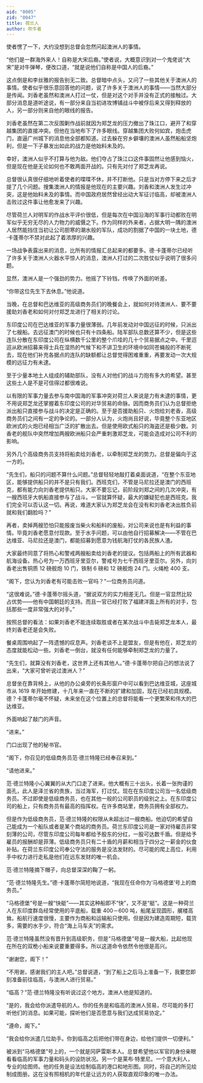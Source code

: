```yaml
---
aid: "0005"
zid: "0047"
title: 荷兰人
author: 吹牛者
---
```


使者愣了一下，大约没想到总督会忽然问起澳洲人的事情。

“他们是一群海外来人！自称是大宋后裔。”使者说，大概意识到对一个鬼佬说“大宋”是对牛弹琴，便改口道，“就是说他们自称是中国人的后裔。”

这点倒是和李丝雅的报告别无二致。总督暗中点头，又问了一些其他关于澳洲人的事情。使者似乎很乐意回答他的问题，说了许多关于澳洲人的事情——当然大部分是传闻。刘香老虽然和澳洲人打过一仗，但是对这个对手并没有正式的接触过。大部分消息是道听途说，有一部分来自当初进攻博铺战斗中被俘后来又得到释放的人，另一部分则来自他的眼线的报告。

刘香老虽然在第二次反围剿作战前就因为郑芝龙的压力撤出了珠江口，避开了和穿越集团的直接冲突。但他在当地布下了许多眼线。穿越集团大败何如宾，炮击虎门，直逼广州城下的消息他全部都知道。过去躲在穷乡僻壤的澳洲人虽然船船坚炮利，但是一下子暴发出如此的战力是他始料未及的。

幸好，澳洲人似乎不打算与他为敌。他们夺占了珠江口这件事固然让他感到恼火，但是现在他是无论如何也不敢两面开战的。只有先对付了郑芝龙再说。

总督很认真很仔细地听着使者的喋喋不休，并不打断他。只是当对方停下来之后才提了几个问题。搜集澳洲人的情报是他现在的主要兴趣。刘香和澳洲人发生过冲突，这是他始料未及的事情。而中国政府居然曾经出动大军征讨临高，却被澳洲人击败过这件事让他愈发来了兴趣。

尽管荷兰人对明军的作战水平评价很低，但是每次在中国沿海的军事行动都败在明军似乎无穷无尽的人力物力的威慑之下。作为同样的外来者，占据大明一隅的澳洲人居然能挡住当初让公司胆寒的潮水般的军队，成功的割据了中国的一块土地，德·卡蓬蒂尔不禁对此起了着浓厚的兴趣。

一场战争表露出来的消息，比所有的情报汇总起来的都要多。德·卡蓬蒂尔已经听了许多关于澳洲人火器水平惊人的消息，澳洲人打过的二次胜仗似乎说明了很多问题。

显然，澳洲人是一个强劲的势力。他摇了下铃铛，传唤了外面的听差。

“你带这位先生下去休息。”他说道。

当晚，在总督和巴达维亚的高级商务员们的晚餐会上，就如何对待澳洲人、要不要援助刘香老和如何对付郑芝龙进行了相关的讨论。

东印度公司在巴达维亚的军事力量很薄弱。几年前发动对中国远征的时候，只派出了七艘船。去远征澳门的时候也只有十四条船。陆军部队总数还算不少，但是这些连队分散在东印度公司在纵横数千公里的整个爪哇的几十个贸易据点之中。千里迢迢从欧洲招募来得士兵在湿热的气候下和不讲卫生的环境中如同苍蝇般的不断死去，现在他们补充各据点的连队的缺额都让总督觉得困难重重，再要发动一次大规模的远征力有未逮。

至于少量本地土人组成的辅助部队，没有人对他们的战斗力抱有多大的希望。甚至这些土人是不是可信得过都很难说。

以有限的军事力量去参与南中国海的军事冲突对荷兰人来说是力有未逮的事情，更不用说郑芝龙还掌握着东印度公司的对华贸易的命脉。因而商务员们认为总督拒绝派出船只直接参与战斗的决定是正确的。至于是否援助船只、火炮给刘老香，高级商务员们之间有一定的争论的。一部分人认为，火炮尚且好说，毕竟整个东亚地区欧洲式的火炮已经相当广泛的扩散出去。但是使用欧式船只的海盗还是极少数。刘香老的舰队中突然增加两艘欧洲船只会严重刺激郑芝龙，可能会造成对公司不利的影响。

另外几个高级商务员支持将船卖给刘香老，以牵制郑芝龙的势力。总督是偏向于这一方的。

“先生们，船只的问题不算什么问题。”总督轻轻地敲打着桌面说道，“在整个东亚地区，能够提供船只的并不是只有我们。西班克们，不管是马尼拉还是澳门的西班克，都有能力向刘香老提供船只。大家不要忘记，前阶段刘郑之间的几次冲突，有一艘西班牙大帆船直接参与了战斗。一官就算怀疑，最大的嫌疑犯也是西班克。我们完全可以否认这一切。再说，难道大家认为郑芝龙会在没有和刘香老决出胜负前就和我们翻脸吗？”

再者，卖掉两艘恐怕只能报废当柴火和船料的废船，对公司来说也是有利益的事情。毕竟刘香老愿意付现款。至于水手问题，可以由他自行招募解决——不管在巴达维亚、马尼拉还是澳门，都能招募到愿意为钱航海打仗的各民族人渣。

大家最终同意了将热心和警戒两艘船卖给刘香老的提议。包括两船上的所有武器和航海设备。热心号为一万西班牙里亚尔，警戒号为七千西班牙里亚尔。另外，向刘香老出售铜质 12 磅舰炮 10 门，铁制 6 磅和 12 磅舰炮 24 门。火绳枪 400 支。

“阁下，您认为刘香老有可能击败一官吗？”一位商务员问道。

“这很难说。”德·卡蓬蒂尔摇头道，“据说双方的实力相差无几。但是一官显然比较占优势——他有中国朝廷的支持。而且一官已经打败了福建洋面上所有的对手，包括那些一度非常强大的对手。”

按照总督的看法：如果刘香老不能连续取胜或者在某次战斗中击毙郑芝龙本人，最终刘香老还是会失败。

餐桌周围响起了一阵遗憾的叹息声。刘香老谈不上是盟友，但是有他在，郑芝龙的态度就能松动一些。刘香老一倒台，就没有任何能够牵制郑芝龙的力量了。

“先生们，就算没有刘香老，这世界上还有其他人。”德·卡蓬蒂尔把自己的想法说了出来，“大家可曾听说过澳洲人？”

总督坐在靠背椅上，从他的办公桌旁的长条形窗户中可以看到巴达维亚城，这座城市从 1619 年开始修建，十几年来一直在不断的扩建和加固，现在已经初具规模。德？卡蓬蒂尔毫不怀疑，未来坐在这个位置上的总督将能看一个更繁荣和伟大的巴达维亚。

外面响起了敲门的声音。

“进来。”

门口出现了他的秘书官。

“阁下，你召见的低级商务员范·德兰特隆已经奉召来到。”

“请他进来。”

范·德兰特隆小心翼翼的从大门口走了进来。他大概有三十出头，长着一张拘谨的面孔，此人是泽兰省的贵族，当过海军，打过仗。现在在东印度公司当一名低级商务员。不过即使是低级商务员，也在其他一般的公司职员的级别之上。在东印度公司的船上，只有商务员有最高的指挥权。在许多商站里，商务员拥有全部权力。

但是作为低级商务员，范·德兰特隆的权限从未超出过一艘商船。他迫切的希望自己能成为一个船队或者是某个商站的商务员。荷兰东印度公司是一家对待雇员非常刻薄的公司，尽管东印度公司每年都给予股东的分红，一股可达数千盾。但是给予雇员的报酬却是菲薄。低级商务员只有二十盾的月薪和相当于四分之一薪金的伙食补贴。在荷兰东印度公司奉公守法的服务是没法发财的。尽可能的爬上高位，利用手中权力进行走私是他们在远东发财的唯一机会。

范·德兰特隆摘下帽子，向总督深深的鞠了一躬。

“范·德兰特隆先生。”德·卡蓬蒂尔简短地说道，“我现在任命你为‘马格德堡’号上的商务员。”

“马格德堡”号是一艘“快艇”——其实这种船即不“快”，又不是“艇”。这是一种荷兰人在东印度群岛经常使用的平底船，载重 400－600 吨，船尾呈现圆形，艉楼高耸。船航行速度很慢，主要作为商船和运输船只使用。但是因为建造周期短，载货多，需要的水手少，符合“海上马车夫”的需求。

范·德兰特隆虽然没有晋升到高级职务，但是“马格德堡”号是一艘大船，比起他现在所在的双桅小船来说要重要得多。所以这道命令依然令他很是高兴。

“谢谢您，阁下！”

“不用谢，感谢我们的主人吧。”总督说道，“到了船上之后马上准备一下，我要您即刻准备前往临高，与澳洲人进行贸易。”

“临高？”范·德兰特隆没有听说过这个地方。澳洲人他是知道的。

“是的，我会给你派遣导航的人。你的任务是和临高的澳洲人贸易，尽可能的多打听他们的消息。如果可能，探听他们是否愿意与我们达成贸易协定。”

“遵命，阁下。”

“我会给你派遣几位助手。你到临高之后把他们带在身边，给他们提供一切便利。”

被派到“马格德堡”号上的，一个就是冈萨雷斯本人。总督希望他以军官的身份亲眼看看临高的军事力量和码头的设防状况。另一个是莱布·特里尼。一个意大利人，专业的绘图师。他的任务是设法绘制临高的港口和地形图。同时，将自己的所见绘制成图册。这在没有照相机的年代是让远方的人获取直观印象的唯一办法。
